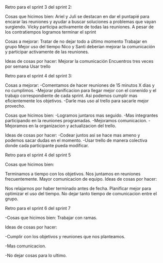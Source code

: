 
Retro para el sprint 3 del sprint 2: 

Cosas que hicimos bien:
Ariel y Juli se destacan en dar el puntapié para encarar las reuniones y ayudar a buscar soluciones a problemas que vayan surgiendo.
Vicky participa activamente de todas las reuniones.
A pesar de los contratiempos logramos terminar el sprint 

Cosas a mejorar:
Tratar de no dejar todo a último momento
Trabajar en grupo
Mejor uso del tiempo
Nico y Santi deberían mejorar la comunicación y participar activamente de las reuniones. 

Ideas de cosas por hacer:
Mejorar la comunicación
Encuentros tres veces por semana
Usar trello

Retro para el sprint 4 del sprint 3:

Cosas a mejorar:
-Comentamos de hacer reuniones de 15 minutos X dias y no cumplimos.
-Mejorar planificacion para llegar mejor con el conenido y el trabajo correspondiente de cada sprint. Asi podemos cumplir mas eficientemente los objetivos.
-Darle mas uso al trello para sacarle mejor provecho.

Cosas que hicimos bien:
-Logramos juntaros mas seguido.
-Mas integrantes participando en la reuniones programadas.
-Mejoramos comunicacion.
-Mejoramos en la organizacion y actualizacion del trello.

Ideas de cosas por hacer:
-Codear juntos asi se hace mas ameno y podemos sacar dudas en el momento.
-Usar trello de manera colectiva donde cada participante pueda modificar.


Retro para el sprint 4 del sprint 5

Cosas que hicimos bien:

Terminamos a tiempo con los objetivos.
Nos juntamos en reuniones frecuentemente.
Mayor comunicacion de equipo.
Ideas de cosas por hacer:

Nos relajarnos por haber terminado antes de fecha.
Planificar mejor para optimizar el uso del tiempo.
No dejar tanto tiempo de comunicacion entre el grupo.


Retro para el sprint 6 del sprint 7

-Cosas que hicimos bien: Trabajar con ramas.

Ideas de cosas por hacer:

-Cumplir con los objetivos y reuniones que nos planteamos. 

-Mas comunicacion.

-No dejar cosas para lo ultimo.

